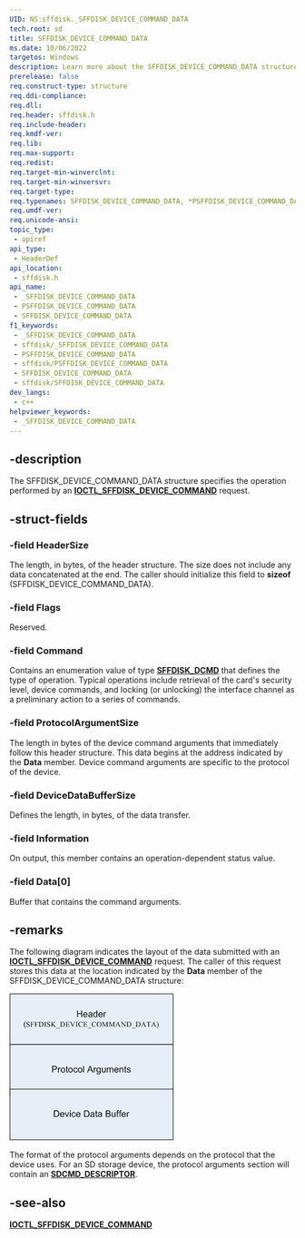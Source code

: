 ```yaml
---
UID: NS:sffdisk._SFFDISK_DEVICE_COMMAND_DATA
tech.root: sd
title: SFFDISK_DEVICE_COMMAND_DATA
ms.date: 10/06/2022
targetos: Windows
description: Learn more about the SFFDISK_DEVICE_COMMAND_DATA structure.
prerelease: false
req.construct-type: structure
req.ddi-compliance: 
req.dll: 
req.header: sffdisk.h
req.include-header: 
req.kmdf-ver: 
req.lib: 
req.max-support: 
req.redist: 
req.target-min-winverclnt: 
req.target-min-winversvr: 
req.target-type: 
req.typenames: SFFDISK_DEVICE_COMMAND_DATA, *PSFFDISK_DEVICE_COMMAND_DATA
req.umdf-ver: 
req.unicode-ansi: 
topic_type:
 - apiref
api_type:
 - HeaderDef
api_location:
 - sffdisk.h
api_name:
 - _SFFDISK_DEVICE_COMMAND_DATA
 - PSFFDISK_DEVICE_COMMAND_DATA
 - SFFDISK_DEVICE_COMMAND_DATA
f1_keywords:
 - _SFFDISK_DEVICE_COMMAND_DATA
 - sffdisk/_SFFDISK_DEVICE_COMMAND_DATA
 - PSFFDISK_DEVICE_COMMAND_DATA
 - sffdisk/PSFFDISK_DEVICE_COMMAND_DATA
 - SFFDISK_DEVICE_COMMAND_DATA
 - sffdisk/SFFDISK_DEVICE_COMMAND_DATA
dev_langs:
 - c++
helpviewer_keywords:
 - _SFFDISK_DEVICE_COMMAND_DATA
---
```


## -description

The SFFDISK\_DEVICE\_COMMAND\_DATA structure specifies the operation performed by an [**IOCTL\_SFFDISK\_DEVICE\_COMMAND**](ni-sffdisk-ioctl_sffdisk_device_command.md) request.

## -struct-fields

### -field HeaderSize

The length, in bytes, of the header structure. The size does not include any data concatenated at the end. The caller should initialize this field to **sizeof** (SFFDISK\_DEVICE\_COMMAND\_DATA).

### -field Flags

Reserved.

### -field Command

Contains an enumeration value of type [**SFFDISK\_DCMD**](ne-sffdisk-sffdisk_dcmd.md) that defines the type of operation. Typical operations include retrieval of the card's security level, device commands, and locking (or unlocking) the interface channel as a preliminary action to a series of commands.

### -field ProtocolArgumentSize

The length in bytes of the device command arguments that immediately follow this header structure. This data begins at the address indicated by the **Data** member. Device command arguments are specific to the protocol of the device.

### -field DeviceDataBufferSize

Defines the length, in bytes, of the data transfer.

### -field Information

On output, this member contains an operation-dependent status value.

### -field Data[0]

Buffer that contains the command arguments.

## -remarks

The following diagram indicates the layout of the data submitted with an [**IOCTL\_SFFDISK\_DEVICE\_COMMAND**](ni-sffdisk-ioctl_sffdisk_device_command.md) request. The caller of this request stores this data at the location indicated by the **Data** member of the SFFDISK\_DEVICE\_COMMAND\_DATA structure:

![Diagram illustrating the format of device command data](images/ns-sffdisk-sffdisk_device_command_data.png "Diagram illustrating the format of device command data")

The format of the protocol arguments depends on the protocol that the device uses. For an SD storage device, the protocol arguments section will contain an [**SDCMD\_DESCRIPTOR**](../sddef/ns-sddef-_sdcmd_descriptor.md).

## -see-also

[**IOCTL\_SFFDISK\_DEVICE\_COMMAND**](ni-sffdisk-ioctl_sffdisk_device_command.md)
